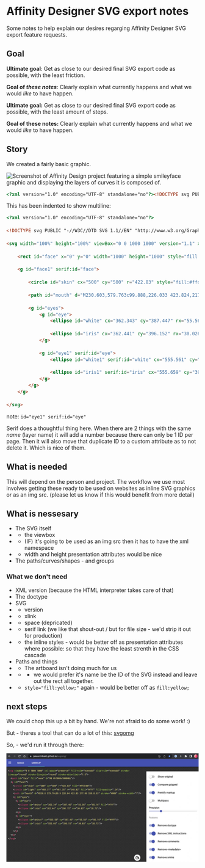 # Affinity Designer SVG export notes

Some notes to help explain our desires regarging Affinity Designer SVG export feature requests.

## Goal


**Ultimate goal**: Get as close to our desired final SVG export code as possible, with the least friction.

**Goal of _these notes_**: Clearly explain what currently happens and what we would _like_ to have happen.

**Ultimate goal:** Get as close to our desired final SVG export code as possible, with the least amount of steps.

**Goal of these notes:** Clearly explain what currently happens and what we would _like_ to have happen.

## Story

We created a fairly basic graphic.

<img src='images/smiley-with-layers-panel.jpg' alt='Screenshot of Affinity Design project featuring a simple smileyface graphic and displaying the layers of curves it is composed of.'>


```html
<?xml version="1.0" encoding="UTF-8" standalone="no"?><!DOCTYPE svg PUBLIC "-//W3C//DTD SVG 1.1//EN" "http://www.w3.org/Graphics/SVG/1.1/DTD/svg11.dtd"><svg width="100%" height="100%" viewBox="0 0 1000 1000" version="1.1" xmlns="http://www.w3.org/2000/svg" xmlns:xlink="http://www.w3.org/1999/xlink" xml:space="preserve" xmlns:serif="http://www.serif.com/" style="fill-rule:evenodd;clip-rule:evenodd;stroke-linecap:round;stroke-linejoin:round;stroke-miterlimit:1.5;"><rect id="face" x="0" y="0" width="1000" height="1000" style="fill:none;"/><g id="face1" serif:id="face"><circle id="skin" cx="500" cy="500" r="422.83" style="fill:#ffd100;"/><circle id="light" cx="468.312" cy="461.347" r="348.022" style="fill:#fff;fill-opacity:0.24;"/><path id="mouth" d="M230.603,579.763c99.888,226.033 423.824,217.054 538.794,0.928" style="stroke:#000;stroke-width:1px;"/><g id="eyes"><g id="eye"><ellipse id="white" cx="362.343" cy="387.447" rx="55.561" ry="85.158" style="fill:#fff;"/><ellipse id="iris" cx="362.441" cy="396.152" rx="30.026" ry="38.731"/></g><g id="eye1" serif:id="eye"><ellipse id="white1" serif:id="white" cx="555.561" cy="387.447" rx="55.561" ry="85.158" style="fill:#fff;"/><ellipse id="iris1" serif:id="iris" cx="555.659" cy="396.152" rx="30.026" ry="38.731"/></g></g></g></svg>
```

This has been indented to show multiline:

```html
<?xml version="1.0" encoding="UTF-8" standalone="no"?>

<!DOCTYPE svg PUBLIC "-//W3C//DTD SVG 1.1//EN" "http://www.w3.org/Graphics/SVG/1.1/DTD/svg11.dtd">

<svg width="100%" height="100%" viewBox="0 0 1000 1000" version="1.1" xmlns="http://www.w3.org/2000/svg" xmlns:xlink="http://www.w3.org/1999/xlink" xml:space="preserve" xmlns:serif="http://www.serif.com/" style="fill-rule:evenodd;clip-rule:evenodd;stroke-linecap:round;stroke-linejoin:round;stroke-miterlimit:1.5;">

    <rect id="face" x="0" y="0" width="1000" height="1000" style="fill:none;"/>

	<g id="face1" serif:id="face">

		<circle id="skin" cx="500" cy="500" r="422.83" style="fill:#ffd100;"/><circle id="light" cx="468.312" cy="461.347" r="348.022" style="fill:#fff;fill-opacity:0.24;"/>

		<path id="mouth" d="M230.603,579.763c99.888,226.033 423.824,217.054 538.794,0.928" style="stroke:#000;stroke-width:1px;"/>

		<g id="eyes">
			<g id="eye">
				<ellipse id="white" cx="362.343" cy="387.447" rx="55.561" ry="85.158" style="fill:#fff;"/>

				<ellipse id="iris" cx="362.441" cy="396.152" rx="30.026" ry="38.731"/>
			</g>

			<g id="eye1" serif:id="eye">
				<ellipse id="white1" serif:id="white" cx="555.561" cy="387.447" rx="55.561" ry="85.158" style="fill:#fff;"/>

				<ellipse id="iris1" serif:id="iris" cx="555.659" cy="396.152" rx="30.026" ry="38.731"/>
			</g>
		</g>
	</g>

</svg>
```

note: `id="eye1" serif:id="eye"`

Serif does a thoughtful thing here. When there are 2 things with the same _name_ (layer name) it will add a number because there can only be 1 ID per page. Then it will also move that duplicate ID to a custom attribute as to not delete it. Which is nice of them.

## What is needed

This will depend on the person and project. The workflow we use most involves getting these ready to be used on websites as inline SVG graphics or as an img src. (please let us know if this would benefit from more detail)

## What is nessesary

* The SVG itself
* * the viewbox
* * (IF) it's going to be used as an img src then it has to have the xml namespace
* * width and height presentation attributes would be nice
* The paths/curves/shapes - and groups

### What we don't need

* XML version (because the HTML interpreter takes care of that)
* The doctype
* SVG
* * version
* * xlink
* * space (depricated)
* * serif link (we like that shout-out / but for file size - we'd strip it out for production)
* * the inline styles - would be better off as presentation attributes where possible: so that they have the least strenth in the CSS cascade
* Paths and things
* * The artboard isn't doing much for us
* * * we would prefer it's name be the ID of the SVG instead and leave out the rect all together.
* * `style="fill:yellow;"` again - would be better off as `fill:yellow;`

## next steps

We could chop this up a bit by hand. We're not afraid to do some work! :)

But - theres a tool that can do a lot of this: [svgomg](https://jakearchibald.github.io/svgomg/)

So, - we'd run it through there:

<img src='images/smiley-in-omg.jpg' alt='Screenshot of the SVG OMG user interface with many toggle switches that can strip out various parts of the SVG code. Updated code is shown on the left and the list of option toggles is on the right.'>

